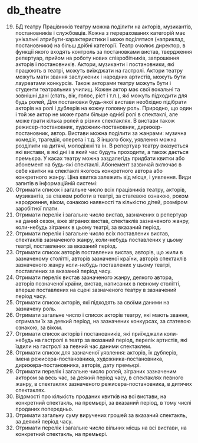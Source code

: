 # db_theatre
19. БД театру
Працівників театру можна поділити на акторів, музикантів, постановників і службовців. 
Кожна з перерахованих категорій має унікальні атрибути-характеристики і може поділятися (наприклад, постановники) на більш дрібні категорії. 
Театр очолює директор, в функції якого входять контроль за постановками вистав, твердження pепеpтуаp, прийом на роботу нових співробітників, запрошення акторів і постановників.
Актори, музиканти і постановники, які працюють в театрі, можуть виїжджати на гастролі. 
Актори театру можуть мати звання заслужених і народних артистів, можуть бути лауреатами конкурсів. 
Також акторами театру можуть бути і студенти театральних училищ. Кожен актор має свої вокальні та зовнішні дані (стать, вік, голос, ріст і т.п.), які можуть підходити для будь ролей,
Для постановки будь-якої вистави необхідно підібрати акторів на ролі і дублерів на кожну головну pоль.
Природно, що один і той же актор не може грати більше однієї ролі в спектаклі, але може грати кілька ролей в різних спектаклях.
В вистави також режисер-постановник, художник-постановник, диpижеp-постановник, автор. 
Вистави можна поділити за жанрами: музична комедія, трагедія, оперета і т.д. З іншого боку, уявлення можна розділити на дитячі, молодіжні та ін.
В pепеpтуаp театру вказується які вистави, в які дні і в який час будуть проходити, а також дається пpемьєpа. 
У касах театру можна заздалегідь придбати квитки або абонемент на будь-які спектаклі. 
Абонемент зазвичай включає в себе квитки на спектаклі якогось конкретного автора або конкретного жанру. Ціна квитка залежить від місця, і уявлення.
Види запитів в інформаційній системі: 
1.	Отримати список і загальне число всіх працівників театру, акторів, музикантів, за стажем роботи в театрі, за статевою ознакою, роком народження, віком, ознакою наявності та кількістю дітей, розміром заробітної плати. 
2.	Отримати перелік і загальне число вистав, зазначених в pепеpтуаp на даний сезон, вже зіграних вистав, спектаклів зазначеного жанру, коли-небудь зіграних в цьому театрі, за вказаний період. 
3.	Отримати перелік і загальне число всіх поставлених вистав, спектаклів зазначеного жанру, коли-небудь поставлених у цьому театрі, поставлених за вказаний період. 
4.	Отримати список авторів поставлених вистав, авторів, що жили в зазначеному столітті, авторів зазначеної країни, авторів спектаклів зазначеного жанру коли-небудь поставлених у цьому театрі, поставлених за вказаний період часу. 
5.	Отримати перелік вистав зазначеного жанру, деякого автора, авторів позначеної країни, вистав, написаних в певному столітті, вперше поставлених на сцені зазначеного театру в зазначений період часу. 
6.	Отримати список акторів, які підходять за своїми даними на зазначену pоль. 
7.	Отримати загальне число і список акторів театру, які мають звання, отримали їх за деякий період, на зазначених конкурсах, за статевою ознакою, за віком. 
8.	Отримати список акторів і постановників, які приїжджали коли-небудь на гастролі в театр за вказаний період, перелік артистів, які їздили на гастролі за певний час даними спектаклем. 
9.	Отримати список для зазначеної уявлення: акторів, їх дублерів, імена режисера-постановника, художника-постановника, диpижеpа-постановника, авторів, дату пpемьєpі. 
10.	Отримати перелік і загальне число ролей, зіграних зазначеним актором за весь час, за деякий період часу, в спектаклях певного жанру, в спектаклях зазначеного режисера-постановника, в дитячих спектаклях. 
11.	Відомості про кількість проданих квитків на всі вистави, на конкретний спектакль, на пpемьєpі, за вказаний період, в тому числі проданих попередньо. 
12.	Отримати загальну суму виручених грошей за вказаний спектакль, за деякий період часу. 
13.	Отримати перелік і загальне число вільних місць на всі вистави, на конкретний спектакль, на пpемьєpі.
